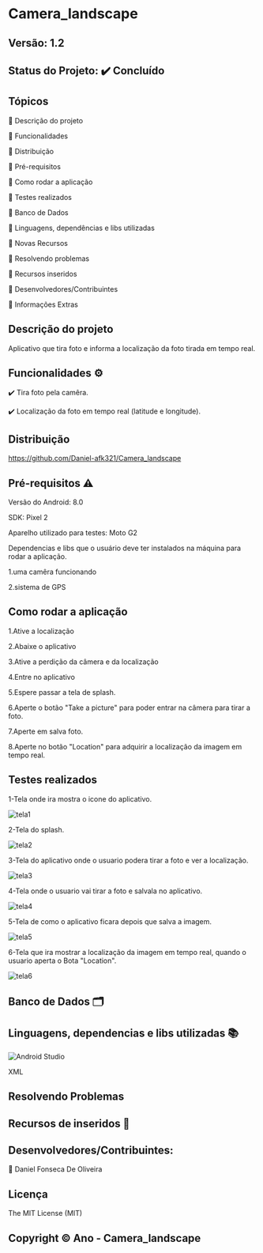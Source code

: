 # Camera_landscape
## Versão: 1.2
## Status do Projeto: ✔️ Concluído 

## Tópicos
🔹 Descrição do projeto 

🔹 Funcionalidades

🔹 Distribuição

🔹 Pré-requisitos

🔹 Como rodar a aplicação

🔹 Testes realizados

🔹 Banco de Dados

🔹 Linguagens, dependências e libs utilizadas

🔹 Novas Recursos

🔹 Resolvendo problemas

🔹 Recursos inseridos 

🔹 Desenvolvedores/Contribuintes

🔹 Informações Extras

## Descrição do projeto

Aplicativo que tira foto e informa a localização da foto tirada em tempo real.

## Funcionalidades ⚙️
✔️ Tira foto pela camêra.

✔️ Localização da foto em tempo real (latitude e longitude).

## Distribuição

https://github.com/Daniel-afk321/Camera_landscape

## Pré-requisitos ⚠️ 
Versão do Android: 8.0 

SDK: Pixel 2

Aparelho utilizado para testes: Moto G2

Dependencias e libs que o usuário deve ter instalados na máquina para rodar a aplicação.

1.uma camêra funcionando

2.sistema de GPS

## Como rodar a aplicação 
1.Ative a localização


2.Abaixe o aplicativo


3.Ative a perdição da câmera e da localização


4.Entre no aplicativo


5.Espere passar a tela de splash.


6.Aperte o botão "Take a picture" para poder entrar na câmera para tirar a foto.


7.Aperte em salva foto.


8.Aperte no botão "Location" para adquirir a localização da imagem em tempo real.


## Testes realizados
1-Tela onde ira mostra o icone do aplicativo.

![tela1](https://user-images.githubusercontent.com/83432335/228979401-a392c7b1-4142-4fa2-a2ac-688e56f6722a.png)

2-Tela do  splash.

![tela2](https://user-images.githubusercontent.com/83432335/228979517-f5aca215-b8ab-4b82-85b8-f6d503a54a88.png)

3-Tela do aplicativo onde o usuario podera tirar a foto e ver a localização.

![tela3](https://user-images.githubusercontent.com/83432335/228979628-b6466c24-8f25-4537-86a6-2ffbf0f49eee.png)

4-Tela onde o usuario vai tirar a foto e salvala no aplicativo.

![tela4](https://user-images.githubusercontent.com/83432335/228980196-4f98b22c-1570-4b35-8450-c7441c3a2ff7.png)

5-Tela de como o aplicativo ficara depois que salva a imagem.

![tela5](https://user-images.githubusercontent.com/83432335/228980729-0c6c95a7-b39d-4aea-be2d-6c507f44ff7c.png)

6-Tela que ira mostrar a localização da imagem em tempo real, quando o usuario aperta o Bota "Location".

![tela6](https://user-images.githubusercontent.com/83432335/228981122-56879225-90b8-4ee2-a716-95be5cd66199.png)


## Banco de Dados 🗂️


## Linguagens, dependencias e libs utilizadas 📚
![Android Studio](https://img.shields.io/badge/Android-3DDC84?style=for-the-badge&logo=android&logoColor=white)

XML

## Resolvendo Problemas 

## Recursos de inseridos 🧰

## Desenvolvedores/Contribuintes:

🔹 Daniel Fonseca De Oliveira

## Licença
The MIT License (MIT)

## Copyright ©️ Ano - Camera_landscape

